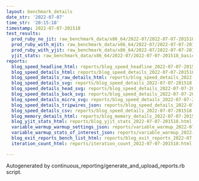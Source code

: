 ```yaml
---
layout: benchmark_details
date_str: '2022-07-07'
time_str: '20:15:18'
timestamp: 2022-07-07-201518
test_results:
  prod_ruby_no_jit: raw_benchmark_data/x86_64/2022-07/2022-07-07-201518_basic_benchmark_prod_ruby_no_jit.json
  prod_ruby_with_mjit: raw_benchmark_data/x86_64/2022-07/2022-07-07-201518_basic_benchmark_prod_ruby_with_mjit.json
  prod_ruby_with_yjit: raw_benchmark_data/x86_64/2022-07/2022-07-07-201518_basic_benchmark_prod_ruby_with_yjit.json
  yjit_stats: raw_benchmark_data/x86_64/2022-07/2022-07-07-201518_basic_benchmark_yjit_stats.json
reports:
  blog_speed_headline_html: reports/blog_speed_headline_2022-07-07-201518.html
  blog_speed_details_html: reports/blog_speed_details_2022-07-07-201518.html
  blog_speed_details_raw_details_html: reports/blog_speed_details_2022-07-07-201518.raw_details.html
  blog_speed_details_svg: reports/blog_speed_details_2022-07-07-201518.svg
  blog_speed_details_head_svg: reports/blog_speed_details_2022-07-07-201518.head.svg
  blog_speed_details_back_svg: reports/blog_speed_details_2022-07-07-201518.back.svg
  blog_speed_details_micro_svg: reports/blog_speed_details_2022-07-07-201518.micro.svg
  blog_speed_details_tripwires_json: reports/blog_speed_details_2022-07-07-201518.tripwires.json
  blog_speed_details_csv: reports/blog_speed_details_2022-07-07-201518.csv
  blog_memory_details_html: reports/blog_memory_details_2022-07-07-201518.html
  blog_yjit_stats_html: reports/blog_yjit_stats_2022-07-07-201518.html
  variable_warmup_warmup_settings_json: reports/variable_warmup_2022-07-07-201518.warmup_settings.json
  variable_warmup_stats_of_interest_json: reports/variable_warmup_2022-07-07-201518.stats_of_interest.json
  blog_exit_reports_bench_list_html: reports/blog_exit_reports_2022-07-07-201518.bench_list.html
  iteration_count_html: reports/iteration_count_2022-07-07-201518.html

---
```

Autogenerated by continuous_reporting/generate_and_upload_reports.rb script.
